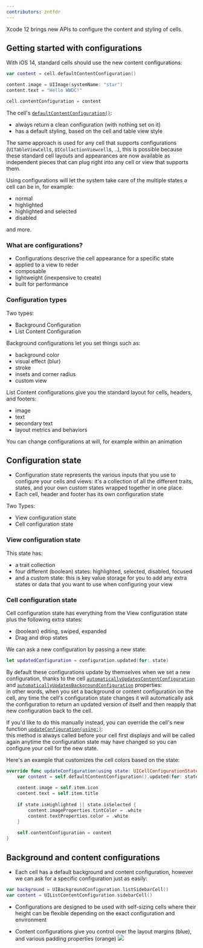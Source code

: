 ```yaml
---
contributors: zntfdr
---
```


Xcode 12 brings new APIs to configure the content and styling of cells.

## Getting started with configurations

With iOS 14, standard cells should use the new content configurations:

```swift
var content = cell.defaultContentConfiguration()

content.image = UIImage(systemName: "star")
content.text = "Hello WWDC!"

cell.contentConfiguration = content
```

The cell's [`defaultContentConfiguration()`][defaultContentConfiguration]:
- always return a clean configuration (with nothing set on it)
- has a default styling, based on the cell and table view style

The same approach is used for any cell that supports configurations (`UITableViewCell`s, `UICollactionViewcell`s, ..), this is possible because these standard cell layouts and appearances are now available as independent pieces that can plug right into any cell or view that supports them.

Using configurations will let the system take care of the multiple states a cell can be in, for example:

- normal
- highlighted
- highlighted and selected
- disabled

and more.

### What are configurations?

- Configurations descrive the cell appearance for a specific state
- applied to a view to reder
- composable
- lightweight (inexpensive to create)
- built for performance

### Configuration types

Two types:

- Background Configuration
- List Content Configuration

Background configurations let you set things such as:

- background color
- visual effect (blur)
- stroke
- insets and corner radius
- custom view

List Content configurations give you the standard layout for cells, headers, and footers:

- image
- text
- secondary text
- layout metrics and behaviors

You can change configurations at will, for example within an animation

## Configuration state

- Configuration state represents the various inputs that you use to configure your cells and views: it's a collection of all the different traits, states, and your own custom states wrapped together in one place.
- Each cell, header and footer has its own configuration state

Two Types:
- View configuration state
- Cell configuration state

### View configuration state

This state has:
- a trait collection
- four different (boolean) states: highlighted, selected, disabled, focused
- and a custom state: this is key value storage for you to add any extra states or data that you want to use when configuring your view

### Cell configuration state

Cell configuration state has everything from the View configuration state plus the following extra states:

- (boolean) editing, swiped, expanded
- Drag and drop states

We can ask a new configuration by passing a new state:

```swift
let updatedConfiguration = configuration.updated(for: state)
```

By default these configurations update by themselves when we set a new configuration, thanks to the cell [`automaticallyUpdatesContentConfiguration`][automaticallyUpdatesContentConfiguration] and [`automaticallyUpdatesBackgroundConfiguration`][automaticallyUpdatesBackgroundConfiguration]  properties:  
in other words, when you set a background or content configuration on the cell, any time the cell's configuration state changes it will automatically ask the configuration to return an updated version of itself and then reapply that new configuration back to the cell.

If you'd like to do this manually instead, you can override the cell's new function [`updateConfiguration(using:)`][updateConfiguration(using:)]:  
this method is always called before your cell first displays and will be called again anytime the configuration state may have changed so you can configure your cell for the new state.

Here's an example that customizes the cell colors based on the state:

```swift
override func updateConfiguration(using state: UICellConfigurationState) {
    var content = self.defaultContentConfiguration().updated(for: state)
    
    content.image = self.item.icon
    content.text = self.item.title
 
    if state.isHighlighted || state.isSelected {
        content.imageProperties.tintColor = .white
        content.textProperties.color = .white
    }
 
    self.contentConfiguration = content
}
```

## Background and content configurations

- Each cell has a default background and content configuration, however we can ask for a specific configuration just as easily:

```swift
var background = UIBackgroundConfiguration.listSidebarCell()
var content = UIListContentConfiguration.sidebarCell()
```

- Configurations are designed to be used with self-sizing cells where their height can be flexible depending on the exact configuration and environment

- Content configurations give you control over the layout margins (blue), and various padding properties (orange)
![][layoutImage]

[layoutImage]: ../../../images/notes/wwdc20/10027/layout.png

[updateConfiguration(using:)]: https://developer.apple.com/documentation/uikit/uicollectionviewcell/3600950-updateconfiguration
[automaticallyUpdatesBackgroundConfiguration]: https://developer.apple.com/documentation/uikit/uicollectionviewcell/3600427-automaticallyupdatesbackgroundco
[automaticallyUpdatesContentConfiguration]: https://developer.apple.com/documentation/uikit/uicollectionviewcell/3600428-automaticallyupdatescontentconfi
[defaultContentConfiguration]: https://developer.apple.com/documentation/uikit/uicollectionviewlistcell/3600969-defaultcontentconfiguration